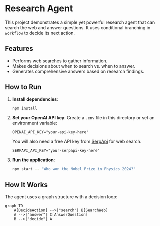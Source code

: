 # Research Agent

This project demonstrates a simple yet powerful research agent that can search the web and answer questions. It uses conditional branching in `workflow` to decide its next action.

## Features

- Performs web searches to gather information.
- Makes decisions about when to search vs. when to answer.
- Generates comprehensive answers based on research findings.

## How to Run

1. **Install dependencies**:

    ```bash
    npm install
    ```

2. **Set your OpenAI API key**:
    Create a `.env` file in this directory or set an environment variable:

    ```
    OPENAI_API_KEY="your-api-key-here"
    ```

    You will also need a free API key from [SerpApi](https://serpapi.com/) for web search.

    ```
    SERPAPI_API_KEY="your-serpapi-key-here"
    ```

3. **Run the application**:

    ```bash
    npm start -- "Who won the Nobel Prize in Physics 2024?"
    ```

## How It Works

The agent uses a graph structure with a decision loop:

```mermaid
graph TD
    A[DecideAction] -->|"search"| B[SearchWeb]
    A -->|"answer"| C[AnswerQuestion]
    B -->|"decide"| A
